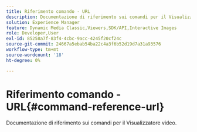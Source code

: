 ```yaml
---
title: Riferimento comando - URL
description: Documentazione di riferimento sui comandi per il Visualizzatore video.
solution: Experience Manager
feature: Dynamic Media Classic,Viewers,SDK/API,Interactive Images
role: Developer,User
exl-id: 85258a7f-83f4-4cbc-9acc-4245f20cf24c
source-git-commit: 24667a5ebab54ba22c4a3f6b52d19d7a31a93576
workflow-type: tm+mt
source-wordcount: '18'
ht-degree: 0%

---
```


# Riferimento comando - URL{#command-reference-url}

Documentazione di riferimento sui comandi per il Visualizzatore video.
